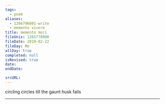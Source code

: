 ```yaml
---
tags:
  - poem
aliases:
  - 1266796801-write
  - memento vivere
title: memento mori
fileUnix: 1265778000
fileDate: 2010-02-22
fileDay: Mo
allDay: true
completed: null
isRevised: true
date:
endDate:

srcURL:
---
```


circling circles
till the gaunt husk fails

___